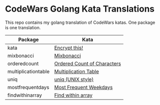 # CodeWars Golang Kata Translations

This repo contains my golang translation of CodeWars katas. One package is one translation.

| Package              | Kata                                                                                  |
|----------------------|---------------------------------------------------------------------------------------|
| kata                 | [Encrypt this!](https://www.codewars.com/kata/5848565e273af816fb000449)               |
| mixbonacci           | [Mixbonacci](https://www.codewars.com/kata/5811aef3acdf4dab5e000251)                  |
| orderedcount         | [Ordered Count of Characters](https://www.codewars.com/kata/57a6633153ba33189e000074) |
| multiplicationtable  | [Multiplication Table](https://www.codewars.com/kata/534d2f5b5371ecf8d2000a08)        |
| uniq                 | [uniq (UNIX style)](https://www.codewars.com/kata/52249faee9abb9cefa0001ee)           |
| mostfrequentdays     | [Most Frequent Weekdays](https://www.codewars.com/kata/56eb16655250549e4b0013f4)      |
| findwithinarray      | [Find within array](https://www.codewars.com/kata/51f082ba7297b8f07f000001)           |
